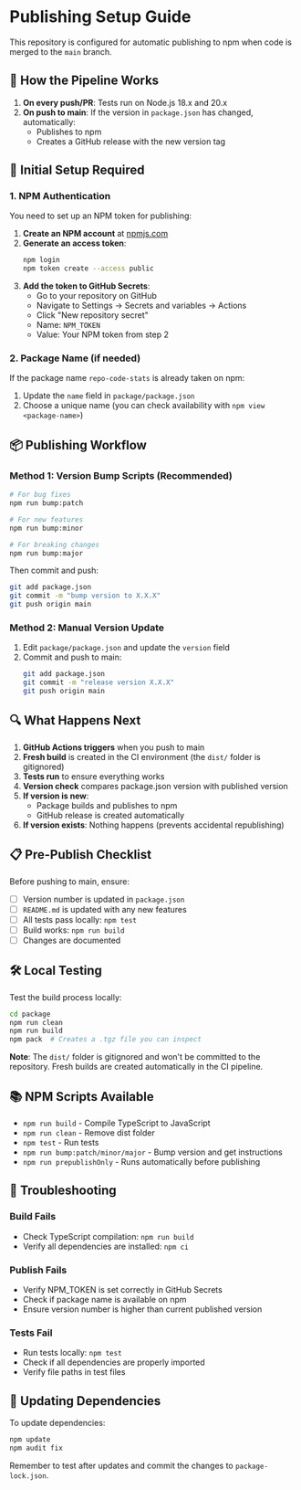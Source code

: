# Publishing Setup Guide

This repository is configured for automatic publishing to npm when code is merged to the `main` branch.

## 🚀 How the Pipeline Works

1. **On every push/PR**: Tests run on Node.js 18.x and 20.x
2. **On push to main**: If the version in `package.json` has changed, automatically:
   - Publishes to npm
   - Creates a GitHub release with the new version tag

## 🔧 Initial Setup Required

### 1. NPM Authentication

You need to set up an NPM token for publishing:

1. **Create an NPM account** at [npmjs.com](https://www.npmjs.com)
2. **Generate an access token**:
   ```bash
   npm login
   npm token create --access public
   ```
3. **Add the token to GitHub Secrets**:
   - Go to your repository on GitHub
   - Navigate to Settings → Secrets and variables → Actions
   - Click "New repository secret"
   - Name: `NPM_TOKEN`
   - Value: Your NPM token from step 2

### 2. Package Name (if needed)

If the package name `repo-code-stats` is already taken on npm:

1. Update the `name` field in `package/package.json`
2. Choose a unique name (you can check availability with `npm view <package-name>`)

## 📦 Publishing Workflow

### Method 1: Version Bump Scripts (Recommended)

```bash
# For bug fixes
npm run bump:patch

# For new features
npm run bump:minor

# For breaking changes
npm run bump:major
```

Then commit and push:

```bash
git add package.json
git commit -m "bump version to X.X.X"
git push origin main
```

### Method 2: Manual Version Update

1. Edit `package/package.json` and update the `version` field
2. Commit and push to main:
   ```bash
   git add package.json
   git commit -m "release version X.X.X"
   git push origin main
   ```

## 🔍 What Happens Next

1. **GitHub Actions triggers** when you push to main
2. **Fresh build** is created in the CI environment (the `dist/` folder is gitignored)
3. **Tests run** to ensure everything works
4. **Version check** compares package.json version with published version
5. **If version is new**:
   - Package builds and publishes to npm
   - GitHub release is created automatically
6. **If version exists**: Nothing happens (prevents accidental republishing)

## 📋 Pre-Publish Checklist

Before pushing to main, ensure:

- [ ] Version number is updated in `package.json`
- [ ] `README.md` is updated with any new features
- [ ] All tests pass locally: `npm test`
- [ ] Build works: `npm run build`
- [ ] Changes are documented

## 🛠️ Local Testing

Test the build process locally:

```bash
cd package
npm run clean
npm run build
npm pack  # Creates a .tgz file you can inspect
```

**Note**: The `dist/` folder is gitignored and won't be committed to the repository. Fresh builds are created automatically in the CI pipeline.

## 📚 NPM Scripts Available

- `npm run build` - Compile TypeScript to JavaScript
- `npm run clean` - Remove dist folder
- `npm test` - Run tests
- `npm run bump:patch/minor/major` - Bump version and get instructions
- `npm run prepublishOnly` - Runs automatically before publishing

## 🚨 Troubleshooting

### Build Fails

- Check TypeScript compilation: `npm run build`
- Verify all dependencies are installed: `npm ci`

### Publish Fails

- Verify NPM_TOKEN is set correctly in GitHub Secrets
- Check if package name is available on npm
- Ensure version number is higher than current published version

### Tests Fail

- Run tests locally: `npm test`
- Check if all dependencies are properly imported
- Verify file paths in test files

## 🔄 Updating Dependencies

To update dependencies:

```bash
npm update
npm audit fix
```

Remember to test after updates and commit the changes to `package-lock.json`.
